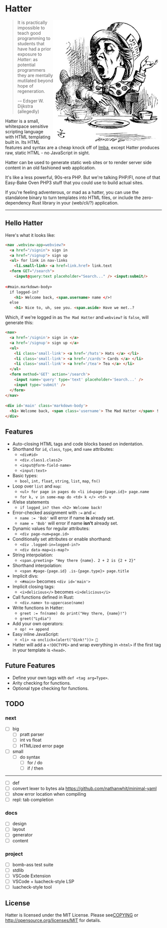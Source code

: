 # Hatter

<img src="./img/rhetoric.jpg" align="right" width="350" alt="The Mad Hatter discussing Hatter" />

> It is practically impossible to teach good programming to students
> that have had a prior exposure to _Hatter_: as potential programmers
> they are mentally mutilated beyond hope of regeneration.
>
> -– Edsger W. Dijkstra (allegedly)

Hatter is a small, whitespace sensitive scripting language with
HTML templating built in. Its HTML features and syntax are a cheap
knock off of [Imba], except Hatter produces raw, static HTML - no
JavaScript in sight.

Hatter can be used to generate static web sites or to render server
side content in an old fashioned web application.

It's like a less powerful, 90s-era PHP. But we're talking PHP/FI, none
of that Easy-Bake Oven PHP3 stuff that you could use to build actual
sites.

If you're feeling adventerous, or mad as a hatter, you can use the
standalone binary to turn templates into HTML files, or include the
zero-dependency Rust library in your (web/cli/?) application.

---

## Hello Hatter

Here's what it looks like:

```html
<nav .webview-app=webview?>
  <a href="/signin"> sign in
  <a href="/signup"> sign up
  <ul> for link in nav-links
    <li.small-link> <a href=link.href> link.text
  <form GET="/search">
    <input@query:text placeholder="Search..." /> <input:submit/>

<#main.markdown-body>
  if logged-in?
    <h1> Welcome back, <span.username> name </>!
  else
    <h1> Nice to, uh, see you. <span.aside> Have we met..?
```

Which, if we're logged in as `The Mad Hatter` and `webview?` is
`false`, will generate this:

```html
<nav>
  <a href='/signin'> sign in </a>
  <a href='/signup'> sign up </a>
  <ul>
    <li class='small-link'> <a href='/hats'> Hats </a> </li>
    <li class='small-link'> <a href='/cards'> Cards </a> </li>
    <li class='small-link'> <a href='/tea'> Tea </a> </li>
  </ul>
  <form method='GET' action='/search'>
    <input name='query' type='text' placeholder='Search...' />
    <input type='submit' />
  </form>
</nav>

<div id='main' class='markdown-body'>
  <h1> Welcome back, <span class='username'> The Mad Hatter </span> !
</div>
```

## Features

- Auto-closing HTML tags and code blocks based on indentation.
- Shorthand for `id`, `class`, `type`, and `name` attributes:
  - `<div#id>`
  - `<div.class1.class2>`
  - `<input@form-field-name>`
  - `<input:text>`
- Basic types:
  - `bool`, `int,` `float`, `string`, `list`, `map`, `fn()`
- Loop over `list` and `map`:
  - `<ul> for page in pages do <li id=page-{page.id}> page.name`
  - `for k, v in some-map do <td> k </> <td> v`
- if/else statements
  - `if logged_in? then <h2> Welcome back!`
- Error-checked assignment with `:=` and `=`:
  - `name := 'Bob'`  will error if name **is** already set.
  - `name = 'Bob'`  will error if name **isn't** already set.
- Dynamic values for regular attributes:
  - `<div page-num=page.id>`
- Conditionally set attributes or enable shorthand:
  - `<div .logged-in=logged-in?>`
  - `<div data-map=is-map?>`
- String interpolation:
  - `<span.greeting> "Hey there {name}. 2 + 2 is {2 + 2}"`
- Shorthand interpolation:
  - `<span #page-{page.id} .is-{page.type}> page.title`
- Implicit divs:
  - `<#main>` becomes `<div id='main'>`
- Implicit closing tags:
  - `<i>delicious</>` becomes `<i>delicious</i>`
- Call functions defined in Rust:
  - `<div.name> to-uppercase(name)`
- Write functions in Hatter:
  - `greet := fn(name) do print("Hey there, {name}!")`
  - `greet("Lydia")`
- Add your own operators:
  - `op! ++ append`
- Easy inline JavaScript:
  - `<li> <a onclick=(alert("Oink!"))> 🐷`
- Hatter will add a `<!DOCTYPE>` and wrap everything in `<html>` if
  the first tag in your template is `<head>`.

## Future Features

- Define your own tags with `def <tag arg=Type>`.
- Arity checking for functions.
- Optional type checking for functions.

## TODO

### next

- [ ] big
  - [ ] pratt parser
  - [ ] int vs float
  - [ ] HTMLized error page
- [ ] small
  - [ ] do syntax
    - [ ] for / do
    - [ ] if / then

----
- [ ] def <tag attr=Type>
- [ ] convert lexer to bytes ala https://github.com/nathanwhit/minimal-yaml
- [ ] show error location when compiling
- [ ] repl: tab completion

### docs

- [ ] design
- [ ] layout
- [ ] generator
- [ ] content

### project

- [ ] bomb-ass test suite
- [ ] stdlib
- [ ] VSCode Extension
- [ ] VSCode + luacheck-style LSP
- [ ] luacheck-style tool

## License

Hatter is licensed under the MIT License. Please see[COPYING](COPYING)
or http://opensource.org/licenses/MIT for details.

[imba]: https://imba.io